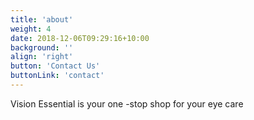 ```yaml
---
title: 'about'
weight: 4
date: 2018-12-06T09:29:16+10:00
background: ''
align: 'right'
button: 'Contact Us'
buttonLink: 'contact'
---
```

Vision Essential is your one -stop shop for your eye care 

